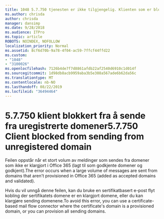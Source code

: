 ```yaml
---
title: 1048 5.7.750 tjenesten er ikke tilgjengelig. Klienten som er blokkert fra å sende fra uregistrerte domener
ms.author: chrisda
author: chrisda
manager: dansimp
ms.date: 9/28/2018
ms.audience: ITPro
ms.topic: article
ROBOTS: NOINDEX, NOFOLLOW
localization_priority: Normal
ms.assetid: 8cf6d70b-9a78-4f04-ac59-7ffcf44ffd22
ms.custom:
- "1048"
- "3100026"
ms.openlocfilehash: 7126b4de7f7d8861afdb22af2540d6910c1d014f
ms.sourcegitcommit: 1d98db8acb9959aba3b5e308a567ade6b62da56c
ms.translationtype: MT
ms.contentlocale: nb-NO
ms.lasthandoff: 08/22/2019
ms.locfileid: "36494464"
---
```

# <a name="57750-client-blocked-from-sending-from-unregistered-domain"></a><span data-ttu-id="97cab-103">5.7.750 klient blokkert fra å sende fra uregistrerte domener</span><span class="sxs-lookup"><span data-stu-id="97cab-103">5.7.750 Client blocked from sending from unregistered domain</span></span>

<span data-ttu-id="97cab-104">Feilen oppstår når et stort volum av meldinger som sendes fra domener som ikke er klargjort i Office 365 (lagt til som godkjente domener og godkjent).</span><span class="sxs-lookup"><span data-stu-id="97cab-104">The error occurs when a large volume of messages are sent from domains that aren't provisioned in Office 365 (added as accepted domains and validated).</span></span>

<span data-ttu-id="97cab-105">Hvis du vil unngå denne feilen, kan du bruke en sertifikatbasert e-post flyt kobling der sertifikatets domene er en klargjort domene, eller du kan klargjøre sending domenene.</span><span class="sxs-lookup"><span data-stu-id="97cab-105">To avoid this error, you can use a certificate-based mail flow connector where the certificate's domain is a provisioned domain, or you can provision all sending domains.</span></span>
